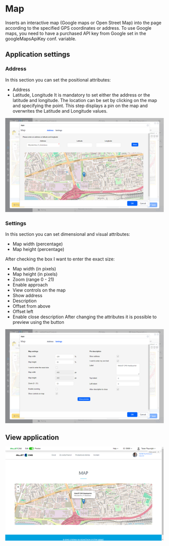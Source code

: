# Map

Inserts an interactive map (Google maps or Open Street Map) into the page according to the specified GPS coordinates or address. To use Google maps, you need to have a purchased API key from Google set in the googleMapsApiKey conf. variable.

## Application settings

### Address

In this section you can set the positional attributes:
- Address
- Latitude, Longitude
It is mandatory to set either the address or the latitude and longitude. The location can be set by clicking on the map and specifying the point. This step displays a pin on the map and overwrites the Latitude and Longitude values.

![](editor-address.png)

### Settings

In this section you can set dimensional and visual attributes:
- Map width (percentage)
- Map height (percentage)

After checking the box I want to enter the exact size:
- Map width (in pixels)
- Map height (in pixels)
- Zoom (range 0 - 21)
- Enable approach
- View controls on the map
- Show address
- Description
- Offset from above
- Offset left
- Enable close description
After changing the attributes it is possible to preview using the button

![](editor-settings.png)

## View application

![](map.png)
